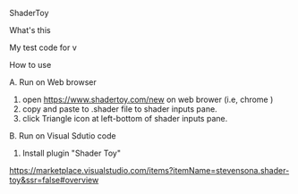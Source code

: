 


ShaderToy 

What's this

My test code for v

How to use

A. Run on Web browser
1. open https://www.shadertoy.com/new on web brower (i.e, chrome )
2. copy and paste to .shader file to shader inputs pane.
3. click Triangle icon at left-bottom of shader inputs pane.

B. Run on Visual Sdutio code
1. Install plugin "Shader Toy"

https://marketplace.visualstudio.com/items?itemName=stevensona.shader-toy&ssr=false#overview
